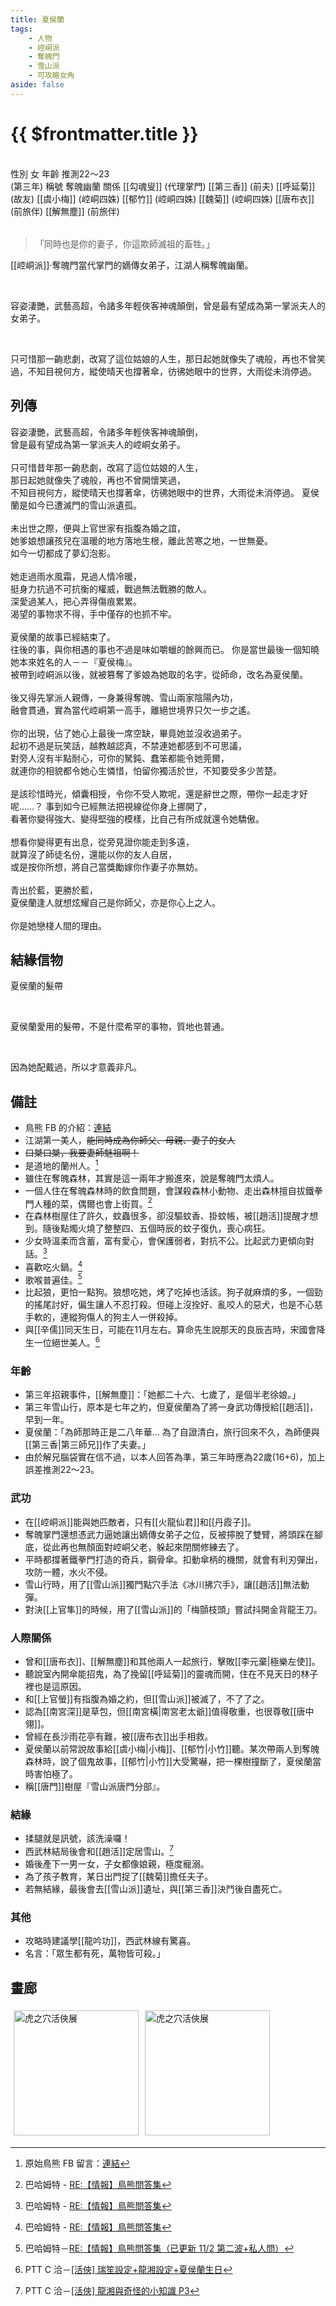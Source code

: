 ```yaml
---
title: 夏侯蘭
tags:
    - 人物
    - 崆峒派
    - 奪魄門
    - 雪山派
    - 可攻略女角
aside: false
---
```


# {{ $frontmatter.title }}

<ChTabs position="bottom">
	<ChTab title="初識">
		<ChMeet 
			src='/images/characters/girl_5/normal.webp' 
			nameTitle='奪魂幽蘭'
			nameMain='夏侯蘭'
			desc='崆峒派‧奪魄門當代的嫡傳女弟子，江湖人稱奪魄幽蘭，惡名昭彰的女魔頭，行事作風狠辣乖戾，幽居在不見天日的奪魄森林中，生人勿近。'
			:animation=true
		/>
	</ChTab>
	<ChTab title="不悅">
		<Ch 
			src='/images/characters/girl_5/angry.webp' 
			position='center'/>
		<ChName
			nameZh='不悅'
			nameEn='Displeased'/>
	</ChTab>
	<ChTab title="生氣">
		<Ch 
			src='/images/characters/girl_5/angry2.webp' 
			position='center'/>
		<ChName
			nameZh='生氣'
			nameEn='Angry'/>
	</ChTab>
	<ChTab title="遮臉">
		<Ch 
			src='/images/characters/girl_5/block.webp' 
			position='center'/>
		<ChName
			nameZh='遮臉'
			nameEn='Block'/>
	</ChTab>
	<ChTab title="濺血">
		<Ch 
			src='/images/characters/girl_5/blood.webp' 
			position='center'/>
		<ChName
			nameZh='濺血'
			nameEn='Blood'/>
	</ChTab>
	<ChTab title="哭泣">
		<Ch 
			src='/images/characters/girl_5/cry.webp' 
			position='center'/>
		<ChName
			nameZh='哭泣'
			nameEn='Cry'/>
	</ChTab>
	<ChTab title="不屑">
		<Ch 
			src='/images/characters/girl_5/gloomy2.webp' 
			position='center'/>
		<ChName
			nameZh='不屑'
			nameEn='Disdain'/>
	</ChTab>
	<ChTab title="微笑">
		<Ch 
			src='/images/characters/girl_5/laugh1.webp' 
			position='center'/>
		<ChName
			nameZh='微笑'
			nameEn='Laugh'/>
	</ChTab>
	<ChTab title="揉腿">
		<Ch 
			src='/images/characters/girl_5/love.webp' 
			position='center'/>
		<ChName
			nameZh='揉腿'
			nameEn='Love'/>
	</ChTab>
	<ChTab title="頓住">
		<Ch 
			src='/images/characters/girl_5/nervous.webp' 
			position='center'/>
		<ChName
			nameZh='頓住'
			nameEn='Nervous'/>
	</ChTab>
	<ChTab title="尷尬">
		<Ch 
			src='/images/characters/girl_5/nervous2.webp' 
			position='center'/>
		<ChName
			nameZh='尷尬'
			nameEn='Embarrassed'/>
	</ChTab>
	<ChTab title="害羞">
		<Ch 
			src='/images/characters/girl_5/shy2.webp' 
			position='center'/>
		<ChName
			nameZh='害羞'
			nameEn='Shy'/>
	</ChTab>
</ChTabs>
<br>

<InfoList>
	<Info title='角色資料' :open=true>
		<table>
			<ChTr>
				<ChTd isTitle=true>
					性別
				</ChTd>
				<ChTd>
					女
				</ChTd>
			</ChTr>
			<ChTr>
				<ChTd isTitle=true>
					年齡
				</ChTd>
				<ChTd>
					推測22～23<br>(第三年)
				</ChTd>
			</ChTr>
			<ChTr>
				<ChTd isTitle=true>
					稱號
				</ChTd>
				<ChTd>
					奪魄幽蘭
				</ChTd>
			</ChTr>
			<ChTr>
				<ChTd isTitle=true position='center'>
					關係
				</ChTd>
			</ChTr>
			<ChTr>
				<ChTd position='center'>
					[[勾魂叟]] (代理掌門)
				</ChTd>
			</ChTr>
			<ChTr>
				<ChTd position='center'>
					[[第三香]] (前夫)
				</ChTd>
			</ChTr>
			<ChTr>
				<ChTd position='center'>
					[[呼延菊]] (故友)
				</ChTd>
			</ChTr>
			<ChTr>
				<ChTd position='center'>
					[[虞小梅]] (崆峒四姝)
				</ChTd>
			</ChTr>
			<ChTr>
				<ChTd position='center'>
					[[郁竹]] (崆峒四姝)
				</ChTd>
			</ChTr>
			<ChTr>
				<ChTd position='center'>
					[[魏菊]] (崆峒四姝)
				</ChTd>
			</ChTr>
			<ChTr>
				<ChTd position='center'>
					[[唐布衣]] (前旅伴)
				</ChTd>
			</ChTr>
			<ChTr>
				<ChTd position='center'>
					[[解無塵]] (前旅伴)
				</ChTd>
			</ChTr>
		</table>
	</Info>
</InfoList>

> 「同時也是你的妻子，你這欺師滅祖的畜牲。」

[[崆峒派]]‧奪魄門當代掌門的嫡傳女弟子，江湖人稱奪魄幽蘭。

<br>

容姿淒艷，武藝高超，令諸多年輕俠客神魂顛倒，曾是最有望成為第一掌派夫人的女弟子。

<br>

只可惜那一齣悲劇，改寫了這位姑娘的人生，那日起她就像失了魂般，再也不曾笑過，不知目視何方，縱使晴天也撐著傘，彷彿她眼中的世界，大雨從未消停過。
<br clear="all">

## 列傳

<Tabs>
  <Tab title="列傳一">
	容姿淒艷，武藝高超，令諸多年輕俠客神魂顛倒，<br>
	曾是最有望成為第一掌派夫人的崆峒女弟子。<br><br>
	只可惜昔年那一齣悲劇，改寫了這位姑娘的人生，<br>
	那日起她就像失了魂般，再也不曾開懷笑過，<br>
	不知目視何方，縱使晴天也撐著傘，彷彿她眼中的世界，大雨從未消停過。
  </Tab>
  <Tab title="列傳二">
	夏侯蘭是如今已遭滅門的雪山派遺孤。<br><br>
	未出世之際，便與上官世家有指腹為婚之誼，<br>
	她爹娘想讓孩兒在溫暖的地方落地生根，離此苦寒之地，一世無憂。<br>
	如今一切都成了夢幻泡影。<br><br>
	她走過雨水風霜，見過人情冷暖，<br>
	挺身力抗過不可抗衡的權威，戰過無法戰勝的敵人。<br>
	深愛過某人，把心弄得傷痕累累。<br>
	渴望的事物求不得，手中僅存的也抓不牢。<br><br>
	夏侯蘭的故事已經結束了。<br>
	往後的事，與你相遇的事也不過是味如嚼蠟的餘興而已。
  </Tab>
  <Tab title="列傳三">
	你是當世最後一個知曉她本來姓名的人－－『夏侯梅』。<br>
	被帶到崆峒派以後，就被篡奪了爹娘為她取的名字，從師命，改名為夏侯蘭。<br><br>
	後又得先掌派人親傳，一身兼得奪魄、雪山兩家陰陽內功，<br>
	融會貫通，實為當代崆峒第一高手，離絕世境界只欠一步之遙。<br><br>
	你的出現，佔了她心上最後一席空缺，畢竟她並沒收過弟子。<br>
	起初不過是玩笑話，越教越認真，不禁連她都感到不可思議，<br>
	對旁人沒有半點耐心，可你的駑鈍、蠢笨都能令她莞爾，<br>
	就連你的相貌都令她心生憐惜，怕留你獨活於世，不知要受多少苦楚。<br><br>
	是該珍惜時光，傾囊相授，令你不受人欺呢，還是辭世之際，帶你一起走才好呢……？
  </Tab>
  <Tab title="列傳四">
	事到如今已經無法把視線從你身上挪開了，<br>
	看著你變得強大、變得堅強的模樣，比自己有所成就還令她驕傲。<br><br>
	想看你變得更有出息，從旁見證你能走到多遠，<br>
	就算沒了師徒名份，還能以你的友人自居，<br>
	或是按你所想，將自己當獎勵嫁你作妻子亦無妨。<br><br>
	青出於藍，更勝於藍，<br>
	夏侯蘭逢人就想炫耀自己是你師父，亦是你心上之人。<br><br>
	你是她戀棧人間的理由。
  </Tab>
</Tabs>

## 結緣信物

<SpecialItemIcon :size="`medium`" :needLink="false" :no="1002" />

夏侯蘭的髮帶

<br>

夏侯蘭愛用的髮帶，不是什麼希罕的事物，質地也普通。

<br>

因為她配戴過，所以才意義非凡。

## 備註

-   鳥熊 FB 的介紹：[連結](https://www.facebook.com/obbstudio/photos/pb.100076301525150.-2207520000/173139081750945/?type=3)
-   江湖第一美人，~~能同時成為你師父、母親、妻子的女人~~
-   ~~口桀口桀，我要妻師魅祖啊！~~
-   是道地的蘭州人。[^3]
-   雖住在奪魄森林，其實是這一兩年才搬進來，說是奪魄門太煩人。
-   一個人住在奪魄森林時的飲食問題，會謀殺森林小動物、走出森林擅自拔鐵拳門人種的菜，偶爾也會上街買。[^2]
-   在森林樹屋住了許久，蚊蟲很多，卻沒驅蚊香、掛蚊帳，被[[趙活]]提醒才想到。隨後點燭火燒了整整四、五個時辰的蚊子復仇，喪心病狂。
-   少女時溫柔而含蓄，富有愛心，會保護弱者，對抗不公。比起武力更傾向對話。[^2]
-   喜歡吃火鍋。[^2]
-   歌喉普遍佳。[^4]
-   比起狼，更怕一點狗。狼想吃她，烤了吃掉也活該。狗子就麻煩的多，一個勁的搖尾討好，偏生讓人不忍打殺。但碰上沒拴好、亂咬人的惡犬，也是不心慈手軟的，連縱狗傷人的狗主人一併殺掉。
-   與[[辛儒]]同天生日，可能在11月左右。算命先生說那天的良辰吉時，宋國會降生一位絕世美人。[^5]

### 年齡

-   第三年招親事件，[[解無塵]]：「她都二十六、七歲了，是個半老徐娘。」
-   第三年雪山行，原本是七年之約，但夏侯蘭為了將一身武功傳授給[[趙活]]，早到一年。
-   夏侯蘭：「為師那時正是二八年華... 為了自證清白，旅行回來不久，為師便與[[第三香|第三師兄]]作了夫妻。」
-   由於解兄腦袋實在信不過，以本人回答為準，第三年時應為22歲(16+6)，加上誤差推測22～23。

### 武功

-   在[[崆峒派]]能與她匹敵者，只有[[火龍仙君]]和[[丹霞子]]。
-   奪魄掌門還想憑武力逼她讓出嫡傳女弟子之位，反被擰脫了雙臂，將頭踩在腳底，從此再也無顏面對崆峒父老，躲起來閉關修練去了。
-   平時都撐著鐵拳門打造的奇兵，鋼骨傘。扣動傘柄的機關，就會有利刃彈出，攻防一體，水火不侵。
-   雪山行時，用了[[雪山派]]獨門點穴手法《冰川拂穴手》，讓[[趙活]]無法動彈。
-   對決[[上官隼]]的時候，用了[[雪山派]]的「梅顫枝頭」嘗試抖開金背龍王刀。

### 人際關係

-   曾和[[唐布衣]]、[[解無塵]]和其他兩人一起旅行，擊敗[[李元棄|極樂左使]]。
-   聽說室內開傘能招鬼，為了挽留[[呼延菊]]的靈魂而開，住在不見天日的林子裡也是這原因。
-   和[[上官螢]]有指腹為婚之約，但[[雪山派]]被滅了，不了了之。
-   認為[[南宮深]]是草包，但[[南宮橫|南宮老太爺]]值得敬重，也很尊敬[[唐中翎]]。
-   曾經在長沙雨花亭有難，被[[唐布衣]]出手相救。
-   夏侯蘭以前常說故事給[[虞小梅|小梅]]、[[郁竹|小竹]]聽。某次帶兩人到奪魄森林時，說了個鬼故事，[[郁竹|小竹]]大受驚嚇，把一棵樹撞斷了，夏侯蘭當時害怕極了。
-   稱[[唐門]]樹屋『雪山派唐門分部』。

### 結緣

-   揉腿就是訊號，該洗澡囉！
-   西武林結局後會和[[趙活]]定居雪山。[^1]
-   婚後產下一男一女，子女都像娘親，極度寵溺。
-   為了孩子教育，某日出門捉了[[魏菊]]擔任夫子。
-   若無結緣，最後會去[[雪山派]]遺址，與[[第三香]]決鬥後自盡死亡。

### 其他

-   攻略時建議學[[龍吟功]]，西武林線有驚喜。
-   名言：「眾生都有死，萬物皆可殺。」

[^1]: PTT C 洽－[\[活俠\] 龍湘與奇怪的小知識 P3](https://www.ptt.cc/bbs/C_Chat/M.1729093866.A.C8A.html)
[^2]: 巴哈姆特 - [RE:【情報】鳥熊問答集](https://forum.gamer.com.tw/Co.php?bsn=73317&sn=12029)
[^3]: 原始鳥熊 FB 留言：[連結](https://www.facebook.com/photo/?fbid=173139081750945&set=a.117318193999701&comment_id=1060353941273585&reply_comment_id=358661379586054)
[^4]: 巴哈姆特－[RE:【情報】鳥熊問答集（已更新 11/2 第二波+私人問）](https://forum.gamer.com.tw/Co.php?bsn=73317&sn=12184&subbsn=1&bPage=0)
[^5]: PTT C 洽－[\[活俠\] 瑞笙設定+龍湘設定+夏侯蘭生日](https://www.ptt.cc/bbs/C_Chat/M.1752927048.A.9E1.html)

## 畫廊

<div style="display: flex; flex-wrap: wrap;">
    <div>
        <img src="/images/collab/20241220_toranoana/photo_26.webp" alt="虎之穴活俠展" style="width:200px; margin:5px"/>
    </div>
	<div>
        <img src="/images/collab/20241220_toranoana/photo_17.webp" alt="虎之穴活俠展" style="width:200px; margin:5px"/>
    </div>
</div>
